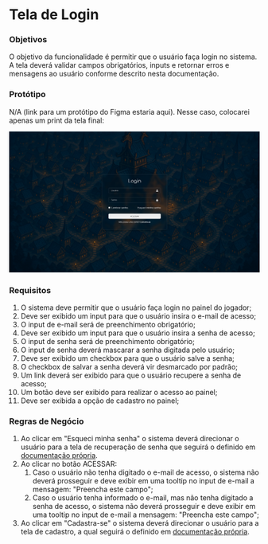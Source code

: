 # Tela de Login

### Objetivos

O objetivo da funcionalidade é permitir que o usuário faça login no sistema. A tela deverá validar campos obrigatórios, inputs e retornar erros e mensagens ao usuário conforme descrito nesta documentação.

### Protótipo

N/A (link para um protótipo do Figma estaria aqui). Nesse caso, colocarei apenas um print da tela final:

![Tela Final](/doc/final.png)


### Requisitos

1. O sistema deve permitir que o usuário faça login no painel do jogador;
2. Deve ser exibido um input para que o usuário insira o e-mail de acesso;
3. O input de e-mail será de preenchimento obrigatório;
4. Deve ser exibido um input para que o usuário insira a senha de acesso;
5. O input de senha será de preenchimento obrigatório;
6. O input de senha deverá mascarar a senha digitada pelo usuário;
6. Deve ser exibido um checkbox para que o usuário salve a senha;
7. O checkbox de salvar a senha deverá vir desmarcado por padrão;
7. Um link deverá ser exibido para que o usuário recupere a senha de acesso;
8. Um botão deve ser exibido para realizar o acesso ao painel;
9. Deve ser exibida a opção de cadastro no painel;

### Regras de Negócio

1. Ao clicar em "Esqueci minha senha" o sistema deverá direcionar o usuário para a tela de recuperação de senha que seguirá o definido em [documentação própria](#).
2. Ao clicar no botão ACESSAR:
    1. Caso o usuário não tenha digitado o e-mail de acesso, o sistema não deverá prosseguir e deve exibir em uma tooltip no input de e-mail a mensagem: "Preencha este campo";
    2. Caso o usuário tenha informado o e-mail, mas não tenha digitado a senha de acesso, o sistema não deverá prosseguir e deve exibir em uma tooltip no input de e-mail a mensagem: "Preencha este campo";
3. Ao clicar em "Cadastra-se" o sistema deverá direcionar o usuário para a tela de cadastro, a qual seguirá o definido em [documentação própria](#).